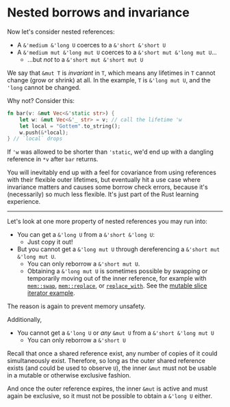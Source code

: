 # Nested borrows and invariance

Now let's consider nested references:
* A `&'medium &'long U` coerces to a `&'short &'short U`
* A `&'medium mut &'long mut U` coerces to a `&'short mut &'long mut U`...
    * ...but *not* to a `&'short mut &'short mut U`

We say that `&mut T` is *invariant* in `T`, which means any lifetimes in `T` cannot change
(grow or shrink) at all. In the example, `T` is `&'long mut U`, and the `'long` cannot be changed.

Why not?  Consider this:
```rust
fn bar(v: &mut Vec<&'static str>) {
    let w: &mut Vec<&'_ str> = v; // call the lifetime 'w
    let local = "Gottem".to_string();
    w.push(&*local);
} // `local` drops
```
If `'w` was allowed to be shorter than `'static`, we'd end up with a dangling reference in `*v` after `bar` returns.

You will inevitably end up with a feel for covariance from using references with their flexible outer lifetimes,
but eventually hit a use case where invariance matters and causes some borrow check errors, because it's (necessarily) so much less flexible.
It's just part of the Rust learning experience.

---

Let's look at one more property of nested references you may run into:
* You can get a `&'long U` from a `&'short &'long U`:
  * Just copy it out!
* But you cannot get a `&'long mut U` through dereferencing a `&'short mut &'long mut U`.
  * You can only reborrow a `&'short mut U`.
  * Obtaining a `&'long mut U` is sometimes possible by swapping or
    temporarily moving out of the inner reference, for example with [`mem::swap`](https://doc.rust-lang.org/stable/std/mem/fn.swap.html),
    [`mem::replace`](https://doc.rust-lang.org/stable/std/mem/fn.replace.html),
    or [`replace_with`](https://docs.rs/replace_with/). See the [mutable slice iterator example](./lt-ex-mut-slice.md).

The reason is again to prevent memory unsafety.

Additionally,
* You cannot get a `&'long U` or *any* `&mut U` from a `&'short &'long mut U`
  * You can only reborrow a `&'short U`

Recall that once a shared reference exist, any number of copies of it could
simultaneously exist.  Therefore, so long as the outer shared reference exists
(and could be used to observe `U`), the inner `&mut` must not be usable in a
mutable or otherwise exclusive fashion.

And once the outer reference expires, the inner `&mut` is active and must
again be exclusive, so it must not be possible to obtain a `&'long U` either.
